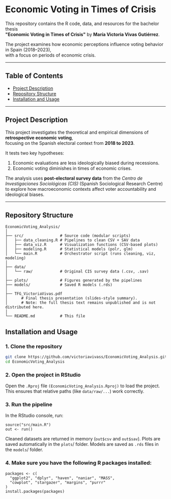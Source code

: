 # Economic Voting in Times of Crisis

This repository contains the R code, data, and resources for the bachelor thesis  
**"Economic Voting in Times of Crisis"** by **María Victoria Vivas Gutiérrez**.  

The project examines how economic perceptions influence voting behavior in Spain (2018–2023),  
with a focus on periods of economic crisis.

---

## Table of Contents
- [Project Description](#project-description)  
- [Repository Structure](#repository-structure)  
- [Installation and Usage](#installation-and-usage)  
---

## Project Description
This project investigates the theoretical and empirical dimensions of **retrospective economic voting**,  
focusing on the Spanish electoral context from **2018 to 2023**.  

It tests two key hypotheses:

1. Economic evaluations are less ideologically biased during recessions.  
2. Economic voting diminishes in times of economic crises.  

The analysis uses **post-electoral survey data** from the *Centro de Investigaciones Sociológicas (CIS)* 
(Spanish Sociological Research Centre) to explore how macroeconomic contexts affect voter accountability and ideological biases.

---

## Repository Structure
```text
EconomicVoting_Analysis/
│
├── src/                # Source code (modular scripts)
│   ├── data_cleaning.R # Pipelines to clean CSV + SAV data
│   ├── data_viz.R      # Visualization functions (CSV-based plots)
│   ├── modeling.R      # Statistical models (polr, glm)
│   └── main.R          # Orchestrator script (runs cleaning, viz, modeling)
│
├── data/
│   └── raw/            # Original CIS survey data (.csv, .sav)
│
├── plots/              # Figures generated by the pipelines
├── models/             # Saved R models (.rds)
│
├── TFG_VictoriaVivas.pdf  
│      # Final thesis presentation (slides-style summary).  
│      # Note: the full thesis text remains unpublished and is not distributed here.  
│
└── README.md           # This file
```

## Installation and Usage
### 1. Clone the repository

```bash
git clone https://github.com/victoriavivass/EconomicVoting_Analysis.git
cd EconomicVoting_Analysis
```
### 2. Open the project in RStudio

Open the `.Rproj` file `(EconomicVoting_Analysis.Rproj)` to load the project.
This ensures that relative paths (like `data/raw/...`) work correctly.

### 3. Run the pipeline

In the RStudio console, run:
```
source("src/main.R")
out <- run()
```
Cleaned datasets are returned in memory (`out$csv` and `out$sav`).
Plots are saved automatically in the `plots`/ folder.
Models are saved as `.rds` files in the `models`/ folder.

### 4. Make sure you have the following R packages installed:

```
packages <- c(
  "ggplot2", "dplyr", "haven", "naniar", "MASS",
  "cowplot", "stargazer", "margins", "purrr"
)
install.packages(packages)
```
